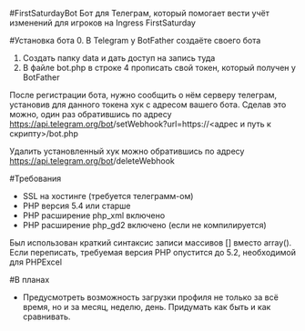 #FirstSaturdayBot
Бот для Телеграм, который помогает вести учёт изменений для игроков на Ingress FirstSaturday

#Установка бота
0. В Telegram у BotFather создаёте своего бота
1. Создать папку data и дать доступ на запись туда
2. В файле bot.php в строке 4 прописать свой токен, который получен у BotFather

После регистрации бота, нужно сообщить о нём серверу телеграм, установив для данного токена хук с адресом вашего бота.
Сделав это можно, один раз обратившись по адресу
https://api.telegram.org/bot<TOKEN>/setWebhook?url=https://<адрес и путь к скрипту>/bot.php

Удалить установленный хук можно обратившись по адресу
https://api.telegram.org/bot<TOKEN>/deleteWebhook


#Требования
- SSL на хостинге (требуется телеграмм-ом)
- PHP версия 5.4 или старше
- PHP расширение php_xml включено
- PHP расширение php_gd2 включено (если не компилируется)

Был использован краткий синтаксис записи массивов [] вместо array().
Если переписать, требуемая версия PHP опустится до 5.2, необходимой для PHPExcel

#В планах
 - Предусмотреть возможность загрузки профиля не только за всё время, но и за месяц, неделю, день. Придумать как быть и как сравнивать.


